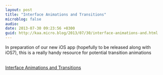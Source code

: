 ```yaml
---
layout: post
title: "Interface Animations and Transitions"
microblog: false
audio: 
date: 2013-07-30 09:23:56 +0300
guid: http://kaa.micro.blog/2013/07/30/interface-animations-and.html
---
```

<p>In preparation of our new iOS app (hopefully to be released along with iOS7), this is a really handy resource for potential transition animations</p><br /><a href='http://www.inpixelitrust.fr/blog/en/interface-animations-and-transitions-where-to-get-inspiration/'>Interface Animations and Transitions</a>
